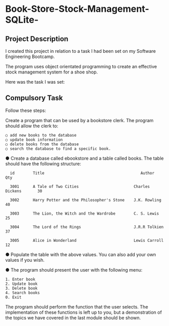 # Book-Store-Stock-Management-SQLite-

<h2>Project Description</h2>
I created this project in relation to a task I had been set on my Software Engineering Bootcamp.

The program uses object orientated programming to create an effective stock management system for a shoe shop.

Here was the task I was set:

<h2> Compulsory Task</h2>

Follow these steps:

Create a program that can be used by a bookstore clerk. The program should allow the clerk to:

    ○ add new books to the database
    ○ update book information
    ○ delete books from the database
    ○ search the database to find a specific book.
    
● Create a database called ebookstore and a table called books. The table should have the following structure:

      id        Title                                          Author             Qty 
  
      3001      A Tale of Two Cities                        Charles Dickens       30
      
      3002      Harry Potter and the Philosopher's Stone    J.K. Rowling          40
      
      3003      The Lion, the Witch and the Wardrobe        C. S. Lewis           25
      
      3004      The Lord of the Rings                       J.R.R Tolkien         37
      
      3005      Alice in Wonderland                         Lewis Carroll         12

● Populate the table with the above values. You can also add your own values if you wish.

● The program should present the user with the following menu:

    1. Enter book
    2. Update book
    3. Delete book
    4. Search books
    0. Exit
    
The program should perform the function that the user selects. The implementation of these functions is left up to you, but a demonstration of the
topics we have covered in the last module should be shown.
